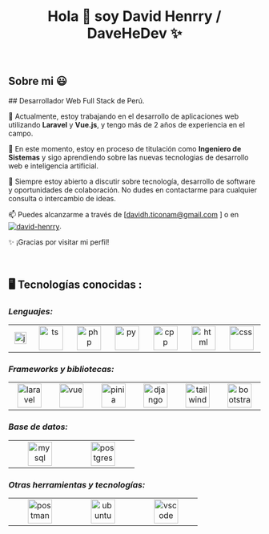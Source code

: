 <h1 align="center">Hola 👋  soy David Henrry / DaveHeDev ✨ </h1> 

<br>
<h2>Sobre mi 😃</h2>
<!--Intro start-->

<p align="left">
## Desarrollador Web Full Stack de Perú.

🔭 Actualmente, estoy trabajando en el desarrollo de aplicaciones web utilizando **Laravel** y **Vue.js**, y tengo más de 2 años de experiencia en el campo.

🌱 En este momento, estoy en proceso de titulación como **Ingeniero de Sistemas** y sigo aprendiendo sobre las nuevas tecnologias de desarrollo web e inteligencia artificial.

💬 Siempre estoy abierto a discutir sobre tecnología, desarrollo de software y oportunidades de colaboración. No dudes en contactarme para cualquier consulta o intercambio de ideas.

📫 Puedes alcanzarme a través de [davidh.ticonam@gmail.com
] o en <a href="https://www.linkedin.com/in/david-henrry/" target="blank"><img align="center" src="https://img.shields.io/badge/LinkedIn-0077B5?style=for-the-badge&logo=linkedin&logoColor=white" alt="david-henrry"/></a>.

✨ ¡Gracias por visitar mi perfil!
  </p>
<br>

## 🖥️ Tecnologías conocidas :

<p align="right">
  <h3><i>Lenguajes: </i></h3>
  <table>
  <tr border: none;>
    <td align="center" width="60">
      <a href="#%EF%B8%8F-my-tech-stacks-">
        <img src="https://skillicons.dev/icons?i=js" width="24" height="24" alt="js" />
      </a>
    </td>	  
    <td align="center" width="110">
      <a href="#%EF%B8%8F-my-tech-stacks-">
        <img src="https://skillicons.dev/icons?i=ts" width="48" height="48" alt="ts" />
      </a>
    </td>
    <td align="center" width="110">
      <a href="#%EF%B8%8F-my-tech-stacks-">
        <img src="https://skillicons.dev/icons?i=php" width="48" height="48" alt="php" />
      </a>
<!--       <br>PHP -->
    </td>
    <td align="center" width="110">
      <a href="#%EF%B8%8F-my-tech-stacks-">
        <img src="https://skillicons.dev/icons?i=py" width="48" height="48" alt="py" />
      </a>
    </td>
    <td align="center" width="110">
      <a href="#%EF%B8%8F-my-tech-stacks-">
        <img src="https://skillicons.dev/icons?i=cpp" width="48" height="48" alt="cpp" />
      </a>
    </td>
    <td align="center" width="110">
      <a href="#%EF%B8%8F-my-tech-stacks-">
        <img src="https://skillicons.dev/icons?i=html" width="48" height="48" alt="html" />
      </a>
    </td>
    <td align="center" width="110">
      <a href="#%EF%B8%8F-my-tech-stacks-">
        <img src="https://skillicons.dev/icons?i=css" width="48" height="48" alt="css" />
      </a>
    </td>
  </tr>
</table>
<p>
  <h3><i>Frameworks y bibliotecas:</i></h3>
  <table>
  <tr border: none;>
   <td align="center" width="110">
      <a href="#%EF%B8%8F-my-tech-stacks-">
        <img src="https://skillicons.dev/icons?i=laravel" width="48" height="48" alt="laravel" />
      </a>
    </td>
   <td align="center" width="110">
      <a href="#%EF%B8%8F-my-tech-stacks-">
        <img src="https://skillicons.dev/icons?i=vue" width="48" height="48" alt="vue" />
      </a>
    </td>
    <td align="center" width="110">
      <a href="#%EF%B8%8F-my-tech-stacks-">
        <img src="https://skillicons.dev/icons?i=pinia" width="48" height="48" alt="pinia" />
      </a>
    </td>
    <td align="center" width="110">
      <a href="#%EF%B8%8F-my-tech-stacks-">
        <img src="https://skillicons.dev/icons?i=django" width="48" height="48" alt="django" />
      </a>
    </td>
    <td align="center" width="110">
      <a href="#%EF%B8%8F-my-tech-stacks-">
        <img src="https://skillicons.dev/icons?i=tailwind" width="48" height="48" alt="tailwind" />
      </a>
    </td>
    <td align="center" width="110">
      <a href="#%EF%B8%8F-my-tech-stacks-">
        <img src="https://skillicons.dev/icons?i=bootstrap" width="48" height="48" alt="bootstrap" />
      </a>
    </td>
  </tr>
</table>
</p>
<p>
  <h3><i>Base de datos:</i></h3>
  <table>
  <tr border: none;>
   <td align="center" width="110">
      <a href="#%EF%B8%8F-my-tech-stacks-">
        <img src="https://skillicons.dev/icons?i=mysql" width="48" height="48" alt="mysql" />
      </a>
    </td>
   <td align="center" width="110">
      <a href="#%EF%B8%8F-my-tech-stacks-">
        <img src="https://skillicons.dev/icons?i=postgres" width="48" height="48" alt="postgres" />
      </a>
    </td>
  </tr>
</table>
</p>

<p>
  <h3><i>Otras herramientas y tecnologías:</i></h3>
  <table>
  <tr border: none;>
    <td align="center" width="110">
      <a href="#%EF%B8%8F-my-tech-stacks-">
        <img src="https://skillicons.dev/icons?i=postman" width="48" height="48" alt="postman" />
      </a>
    </td>	  
    <td align="center" width="110">
      <a href="#%EF%B8%8F-my-tech-stacks-">
        <img src="https://skillicons.dev/icons?i=ubuntu" width="48" height="48" alt="ubuntu" />
      </a>
    </td>	  
    <td align="center" width="110">
      <a href="#%EF%B8%8F-my-tech-stacks-">
        <img src="https://skillicons.dev/icons?i=vscode" width="48" height="48" alt="vscode" />
      </a>
    </td>	  

  </tr>
</table>
</p>

